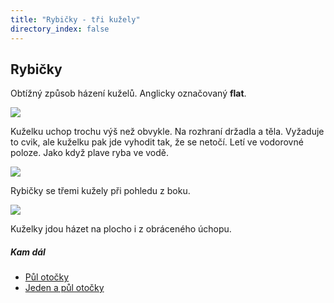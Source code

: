 ```yaml
---
title: "Rybičky - tři kužely"
directory_index: false
---
```


## Rybičky


Obtížný způsob házení kuželů. Anglicky označovaný <strong>flat</strong>.

![](img/r/rybickaa.png)

Kuželku uchop trochu výš než obvykle. Na rozhraní držadla a těla. Vyžaduje to cvik, ale kuželku pak jde vyhodit tak, že se netočí. Letí ve vodorovné poloze. Jako když plave ryba ve vodě.

![](img/r/rybickab.png)

Rybičky se třemi kužely při pohledu z boku.

![](img/r/rybickac.png)

Kuželky jdou házet na plocho i z obráceného úchopu.



##### Kam dál

- [Půl otočky](/kuzely/3/pul-otocky.html "Kuželky nemusíš chytat jen za držadlo")
- [Jeden a půl otočky](/kuzely/3/jeden-a-pul-otocky.html "Obtížnější trik se třemi kužely")
